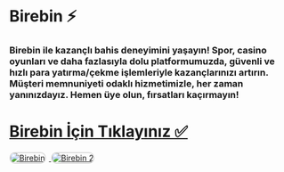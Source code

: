 # Birebin ⚡️
### Birebin ile kazançlı bahis deneyimini yaşayın! Spor, casino oyunları ve daha fazlasıyla dolu platformumuzda, güvenli ve hızlı para yatırma/çekme işlemleriyle kazançlarınızı artırın. Müşteri memnuniyeti odaklı hizmetimizle, her zaman yanınızdayız. Hemen üye olun, fırsatları kaçırmayın!

# <a href="https://heylink.me/denemebonusu2025/">Birebin İçin Tıklayınız ✅</a>

<a href="https://heylink.me/denemebonusu2025/" title="Birebin">
    <img src="https://i.ibb.co/YjtLwQ8/cats.jpg" alt="Birebin" style="max-width: 48%; border: 2px solid #ddd; border-radius: 10px; margin-right: 1%;">
</a>
<a href="https://heylink.me/denemebonusu2025/" title="Birebin">
    <img src="https://i.ibb.co/VHdrjnQ/df.jpg" alt="Birebin 2" style="max-width: 48%; border: 2px solid #ddd; border-radius: 10px;">
</a>
